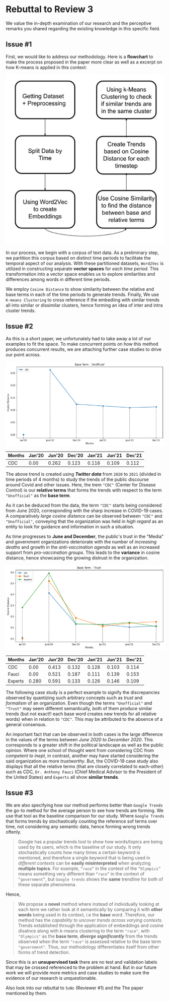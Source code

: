# Rebuttal to Review 3

We value the in-depth examination of our research and the perceptive remarks you shared regarding the existing knowledge in this specific field.

## Issue #1

First, we would like to address our methodology. Here is a **flowchart** to make the process proposed in the paper more clear as well as a excerpt on how K-means is applied in this context:

![methodology flow](https://github.com/angadsinghsandhu/Research/blob/main/Topic%20Modeling%20Trends/images/methodology_flow.jpg)

In our process, we begin with a corpus of text data. As a preliminary step, we partition this corpus based on distinct time periods to facilitate the temporal aspect of our analysis. With these partitioned datasets, `Word2Vec` is utilized in constructing separate **vector spaces** for *each time period*. This transformation into a vector space enables us to explore similarities and differences among words in different time periods.

We employ `Cosine Distance` to show similarity between the relative and base terms in each of the time periods to generate trends. Finally, We use `K-means Clustering` to cross reference if the embediing with similar trends all into similar or dissimilar clusters, hence forming an idea of inter and intra cluster trends.

## Issue #2

As this is a short paper, we unfortunately had to take away a lot of our examples to fit the space. To make concurrent points on how this method produces concurrent results, we are attaching further case studies to drive our point across.

![Trends of relative term "cdc" with respect to "unofficial"](https://github.com/angadsinghsandhu/Research/blob/main/Topic%20Modeling%20Trends/images/1_example.png)

| Months | Jan'20 | Jun'20 | Dec'20 | Jan'21 | Jun'21 | Dec'21 |
|--------|--------|--------|--------|--------|--------|--------|
| CDC    | 0.00   | 0.262  | 0.123  | 0.116  | 0.109  | 0.112  |

The above trend is created using ***Twitter data*** from `2020` to `2021` (divided in time periods of 4 months) to study the trends of the public discourse around Covid and other issues. Here, the trem `"CDC"` (Center for Disease Control) is our **relative terms** that forms the trends with respect to the term `"Unofficial"` as the **base term**.

As it can be deduced from the data, the term `"CDC"` starts being considered from June 2020, corresponding with the sharp increase in COVID-19 cases. A comparatively *large cosine distance* can be observed between `"CDC"` and `"Unofficial"`, conveying that the organization was held in *high regard* as an entity to look for guidance and information in such a situation.

As time progresses to **June and December**, the public's trust in the "Media" and government organizations deteriorate with the number of *increasing deaths* and growth in the *anti-vaccination agenda* as well as an increased support from *pro-vaccination groups*. This leads to the **variance** in cosine distance, hence showcasing the growing distrust in the organization.

![Trend of the terms "CDC", "Fauci" and "experts" through 2020-21 with the base term "Trust"](https://github.com/angadsinghsandhu/Research/blob/main/Topic%20Modeling%20Trends/images/2_cs_covid.png)

| Months  | Jan'20 | Jun'20 | Dec'20 | Jan'21 | Jun'21 | Dec'21 |
|---------|--------|--------|--------|--------|--------|--------|
| CDC     | 0.00   | 0.413  | 0.132  | 0.128  | 0.103  | 0.114  |
| Fauci   | 0.00   | 0.521  | 0.187  | 0.111  | 0.139  | 0.153  |
| Experts | 0.280  | 0.591  | 0.133  | 0.126  | 0.146  | 0.109  |

The following case study is a perfect example to signify the discrepancies observed by quantizing such arbitrary concepts such as *trust* and *formalism* of an organization. Even though the terms `"Unofficial"` and `"Trust"` may seem different semantically, both of them produce similar trends (but not exact!! each base word creates new trends for all relative words) when in relation to `"CDC"`. This may be attributed to the absence of a general consensus.

An important fact that can be observed in both cases is the large difference in the values of the terms between *June 2020 to December 2020*. This corresponds to a greater shift in the political landscape as well as the public opinion. Where one school of thought went from considering CDC from *competent to inept*, in contrast, another may have started considering the said organization as more *trustworthy*. But, the COVID-19 case study also displays that all the relative terms (that are closely correlated to each-other) such as CDC, `Dr. Anthony Fauci` (Chief Medical Advisor to the President of the United States) and `Experts` all show **similar trends**.

## Issue #3

We are also specifying how our method performs better than `Google Trends` the go-to method for the average person to see how trends are forming. We use that tool as the baseline comparison for our study. Where `Google Trends` that forms trends by stochastically counting the reference sof terms over time, not considering any semantic data, hence forming wrong trends oftenly.

> Google has a popular trends tool to show how words/topics are being used by its users, which is the baseline of our study. It only stochastically counts how many times a certain keyword is mentioned, and therefore a single keyword that is being used in *different contexts* can be **easily misinterpreted** when analyzing **multiple topics**. For example, `“race”` in the context of the `“Olympics”` means something very different than `“race”` in the context of `“government”`, but `Google trends` shows the **same** trendline for both of these separate phenomena.

Hence,

> We propose a **novel** method where instead of individually looking at each term we rather look at it semantically by comparing it with **other words** being used in its context, i.e the **base** word. Therefore, our method has the *capability to uncover trends across varying contexts*. Trends established through the application of embeddings and cosine disatnce along with k-means clustering to the term `"race"`, with `"Olympics"` as the **base term**, ***diverge significantly*** from the trends observed when the term `"race"` is assessed relative to the base term `"government"`. Thus, our methodology differentiates itself from other forms of trend detection.

Since this is an **unsupervised task** there are no test and validation labels that may be crossed referenced to the problem at hand. But in our future work we will provide more metrics and case studies to make sure the evidence of our research is unquestionable.

Also look into our rebuttal to `5uNc` (Reviewer #1) and the The paper mentioned by them.
